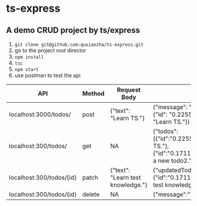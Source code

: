 # ts-express
A demo CRUD project by ts/express
--
1. ```git clone git@github.com:quxiaozha/ts-express.git```
2. go to the project root director
3. ```npm install```
4. ```tsc```
5. ```npm start```
6. use postman to test the api

| API | Method | Request Body | Response|
|----|-----|----|----|
|localhost:3000/todos/|post|{"text": "Learn TS."}|{"message": "Create the todo","createdTodo": {"id": "0.22559186923384456","text": "Learn TS."}}|
|localhost:300/todos/|get|NA|{"todos":[{"id":"0.22559186923384456","text":"Learn TS."},{"id":"0.17118482909730703","text":"Create a new todo2."}]}
|localhost:300/todos/{id}|patch|{"text": "Learn test knowledge."}|{"updatedTodo":{"id":"0.17118482909730703","text":"Learn test knowledge."}}
|localhost:300/todos/{id}|delete|NA|{"message":"Todo deleted"}
